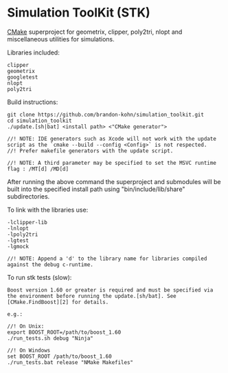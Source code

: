 # Simulation ToolKit (STK)
[CMake][1] superproject for geometrix, clipper, poly2tri, nlopt and miscellaneous utilities for simulations.

Libraries included: 

    clipper
    geometrix
    googletest
    nlopt
    poly2tri

Build instructions:

    git clone https://github.com/brandon-kohn/simulation_toolkit.git
    cd simulation_toolkit
    ./update.[sh|bat] <install path> <"CMake generator">

    //! NOTE: IDE generators such as Xcode will not work with the update script as the `cmake --build --config <Config>` is not respected. 
    //! Prefer makefile generators with the update script.
    
    //! NOTE: A third parameter may be specified to set the MSVC runtime flag : /MT[d] /MD[d]
    
After running the above command the superproject and submodules will be built into the specified install path using "bin/include/lib/share" subdirectories.

To link with the libraries use:

    -lclipper-lib
    -lnlopt
    -lpoly2tri
    -lgtest
    -lgmock
    
    //! NOTE: Append a 'd' to the library name for libraries compiled against the debug c-runtime.
    
To run stk tests (slow):

    Boost version 1.60 or greater is required and must be specified via the environment before running the update.[sh/bat]. See [CMake.FindBoost][2] for details.
    
    e.g.:
    
    //! On Unix:
    export BOOST_ROOT=/path/to/boost_1.60
    ./run_tests.sh debug "Ninja"
    
    //! On Windows
    set BOOST_ROOT /path/to/boost_1.60
    ./run_tests.bat release "NMake Makefiles"

[1]: https://cmake.org/
[2]: https://cmake.org/cmake/help/v3.0/module/FindBoost.html